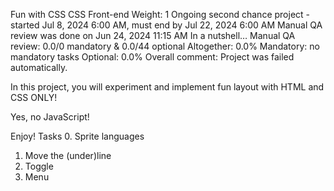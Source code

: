 Fun with CSS
CSS
Front-end
 Weight: 1
 Ongoing second chance project - started Jul 8, 2024 6:00 AM, must end by Jul 22, 2024 6:00 AM
 Manual QA review was done on Jun 24, 2024 11:15 AM
In a nutshell…
Manual QA review: 0.0/0 mandatory & 0.0/44 optional
Altogether:  0.0%
Mandatory: no mandatory tasks
Optional: 0.0%
Overall comment:
Project was failed automatically.

In this project, you will experiment and implement fun layout with HTML and CSS ONLY!

Yes, no JavaScript!

Enjoy!
Tasks
0. Sprite languages
1. Move the (under)line
2. Toggle
3. Menu

